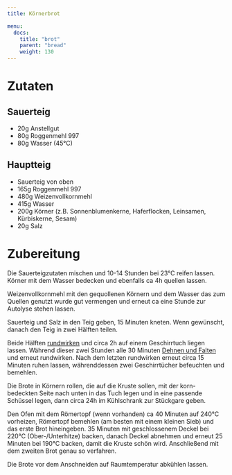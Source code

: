 ```yaml
---
title: Körnerbrot

menu:
  docs:
    title: "brot"
    parent: "bread"
    weight: 130
---
```


# Zutaten

## Sauerteig

- 20g Anstellgut
- 80g Roggenmehl 997
- 80g Wasser (45°C)

## Hauptteig

- Sauerteig von oben
- 165g Roggenmehl 997
- 480g Weizenvollkornmehl
- 415g Wasser
- 200g Körner (z.B. Sonnenblumenkerne, Haferflocken, Leinsamen, Kürbiskerne, Sesam)
- 20g Salz

# Zubereitung

Die Sauerteigzutaten mischen und 10-14 Stunden bei 23°C reifen lassen. Körner mit dem Wasser bedecken und ebenfalls ca
4h quellen lassen.

Weizenvollkornmehl mit den gequollenen Körnern und dem Wasser das zum Quellen genutzt wurde gut vermengen und erneut ca
eine Stunde zur Autolyse stehen lassen.

Sauerteig und Salz in den Teig geben, 15 Minuten kneten. Wenn gewünscht, danach den Teig in zwei Hälften teilen.

Beide Hälften [rundwirken](https://www.baeckerlatein.de/wirken/) und circa 2h auf einem Geschirrtuch liegen lassen.
Während dieser zwei Stunden alle 30 Minuten [Dehnen und Falten](https://www.baeckerlatein.de/dehnen-und-falten/) und
erneut rundwirken. Nach dem letzten rundwirken erneut circa 15 Minuten ruhen lassen, währenddessen zwei Geschirrtücher
befeuchten und bemehlen.

Die Brote in Körnern rollen, die auf die Kruste sollen, mit der korn-bedeckten Seite nach unten in das Tuch legen und in
eine passende Schüssel legen, dann circa 24h im Kühlschrank zur Stückgare geben.

Den Ofen mit dem Römertopf (wenn vorhanden) ca 40 Minuten auf 240°C vorheizen, Römertopf bemehlen (am besten mit einem
kleinen Sieb) und das erste Brot hineingeben. 35 Minuten mit geschlossenem Deckel bei 220°C (Ober-/Unterhitze) backen,
danach Deckel abnehmen und erneut 25 Minuten bei 190°C backen, damit die Kruste schön wird. Anschließend mit dem zweiten
Brot genau so verfahren.

Die Brote vor dem Anschneiden auf Raumtemperatur abkühlen lassen.